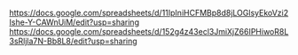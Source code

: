 https://docs.google.com/spreadsheets/d/11IpIniHCFMBp8d8jLOGlsyEkoVzi2Ishe-Y-CAWnUiM/edit?usp=sharing
https://docs.google.com/spreadsheets/d/152g4z43ecl3JmiXjZ66IPHiwoR8L3sRljla7N-Bb8L8/edit?usp=sharing

